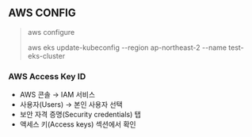 
## AWS CONFIG

> aws configure
> 
> aws eks update-kubeconfig --region ap-northeast-2 --name test-eks-cluster

### AWS Access Key ID 

  - AWS 콘솔 → IAM 서비스
  - 사용자(Users) → 본인 사용자 선택
  - 보안 자격 증명(Security credentials) 탭
  - 액세스 키(Access keys) 섹션에서 확인



